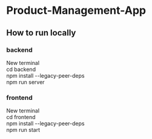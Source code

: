 # Product-Management-App

## How to run locally

### backend
New terminal
<br>
cd backend
<br>
npm install --legacy-peer-deps
<br>
npm run server
<br>

### frontend
New terminal
<br>
cd frontend
<br>
npm install --legacy-peer-deps
<br>
npm run start
